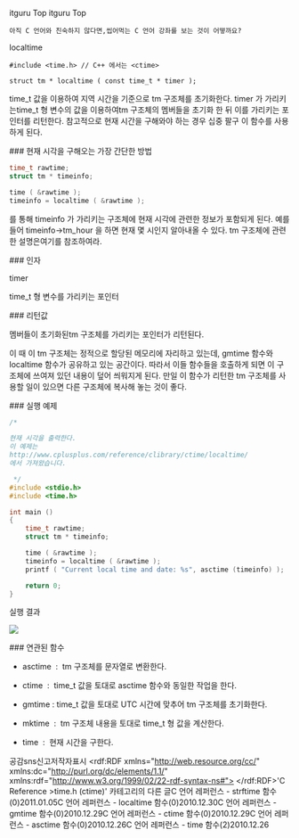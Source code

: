  itguru Top itguru Top

```warning
아직 C 언어와 친숙하지 않다면,씹어먹는 C 언어 강좌를 보는 것이 어떻까요?

```

localtime
```info
#include <time.h> // C++ 에서는 <ctime>

struct tm * localtime ( const time_t * timer );
```


time_t 값을 이용하여 지역 시간을 기준으로 tm 구조체를 초기화한다.
timer 가 가리키는time_t 형 변수의 값을 이용하여tm 구조체의 멤버들을 초기화 한 뒤 이를 가리키는 포인터를 리턴한다.
참고적으로 현재 시간을 구해와야 하는 경우 십중 팔구 이 함수를 사용하게 된다.

### 현재 시각을 구해오는 가장 간단한 방법


```cpp
time_t rawtime;
struct tm * timeinfo;

time ( &rawtime );
timeinfo = localtime ( &rawtime );
```


를 통해 timeinfo 가 가리키는 구조체에 현재 시각에 관련한 정보가 포함되게 된다. 예를 들어 timeinfo->tm_hour 을 하면 현재 몇 시인지 알아내올 수 있다. tm 구조체에 관련한 설명은여기를 참조하여라.

### 인자

timer

time_t 형 변수를 가리키는 포인터

### 리턴값

멤버들이 초기화된tm 구조체를 가리키는 포인터가 리턴된다.

이 때 이 tm 구조체는 정적으로 할당된 메모리에 자리하고 있는데, gmtime 함수와 localtime 함수가 공유하고 있는 공간이다. 따라서 이들 함수들을 호출하게 되면 이 구조체에 쓰여져 있던 내용이 덮어 씌워지게 된다. 만일 이 함수가 리턴한 tm 구조체를 사용할 일이 있으면 다른 구조체에 복사해 놓는 것이 좋다.

### 실행 예제

```cpp
/*

현재 시각을 출력한다.
이 예제는
http://www.cplusplus.com/reference/clibrary/ctime/localtime/
에서 가져왔습니다.

 */
#include <stdio.h>
#include <time.h>

int main ()
{
    time_t rawtime;
    struct tm * timeinfo;

    time ( &rawtime );
    timeinfo = localtime ( &rawtime );
    printf ( "Current local time and date: %s", asctime (timeinfo) );

    return 0;
}
```


실행 결과

![](http://img1.daumcdn.net/thumb/R1920x0/?fname=http%3A%2F%2Fcfile2.uf.tistory.com%2Fimage%2F121528504D1C9BC50A04E3)


### 연관된 함수


* asctime  :  tm 구조체를 문자열로 변환한다.
* ctime  :  time_t 값을 토대로 asctime 함수와 동일한 작업을 한다.
* gmtime : time_t 값을 토대로 UTC 시간에 맞추어 tm 구조체를 초기화한다.

* mktime  :  tm 구조체 내용을 토대로 time_t 형 값을 계산한다.
* time  :  현재 시간을 구한다.

공감sns신고저작자표시	<rdf:RDF xmlns="http://web.resource.org/cc/" xmlns:dc="http://purl.org/dc/elements/1.1/" xmlns:rdf="http://www.w3.org/1999/02/22-rdf-syntax-ns#">		<Work rdf:about="">			<license rdf:resource="http://creativecommons.org/licenses/by-fr/2.0/kr/" />		</Work>		<License rdf:about="http://creativecommons.org/licenses/by-fr/">			<permits rdf:resource="http://web.resource.org/cc/Reproduction"/>			<permits rdf:resource="http://web.resource.org/cc/Distribution"/>			<requires rdf:resource="http://web.resource.org/cc/Notice"/>			<requires rdf:resource="http://web.resource.org/cc/Attribution"/>			<permits rdf:resource="http://web.resource.org/cc/DerivativeWorks"/>		</License>	</rdf:RDF>'C Reference >time.h (ctime)' 카테고리의 다른 글C 언어 레퍼런스 - strftime 함수(0)2011.01.05C 언어 레퍼런스 - localtime 함수(0)2010.12.30C 언어 레퍼런스 - gmtime 함수(0)2010.12.29C 언어 레퍼런스 - ctime 함수(0)2010.12.29C 언어 레퍼런스 - asctime 함수(0)2010.12.26C 언어 레퍼런스 - time 함수(2)2010.12.26

